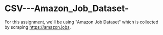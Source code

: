 # CSV---Amazon_Job_Dataset-
For this assignment, we'll be using "Amazon Job Dataset" which is collected by scraping https://amazon.jobs.
